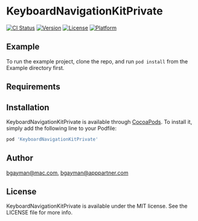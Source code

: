 # KeyboardNavigationKitPrivate

[![CI Status](http://img.shields.io/travis/bgayman@mac.com/KeyboardNavigationKitPrivate.svg?style=flat)](https://travis-ci.org/bgayman@mac.com/KeyboardNavigationKitPrivate)
[![Version](https://img.shields.io/cocoapods/v/KeyboardNavigationKitPrivate.svg?style=flat)](http://cocoapods.org/pods/KeyboardNavigationKitPrivate)
[![License](https://img.shields.io/cocoapods/l/KeyboardNavigationKitPrivate.svg?style=flat)](http://cocoapods.org/pods/KeyboardNavigationKitPrivate)
[![Platform](https://img.shields.io/cocoapods/p/KeyboardNavigationKitPrivate.svg?style=flat)](http://cocoapods.org/pods/KeyboardNavigationKitPrivate)

## Example

To run the example project, clone the repo, and run `pod install` from the Example directory first.

## Requirements

## Installation

KeyboardNavigationKitPrivate is available through [CocoaPods](http://cocoapods.org). To install
it, simply add the following line to your Podfile:

```ruby
pod 'KeyboardNavigationKitPrivate'
```

## Author

bgayman@mac.com, bgayman@apppartner.com

## License

KeyboardNavigationKitPrivate is available under the MIT license. See the LICENSE file for more info.

